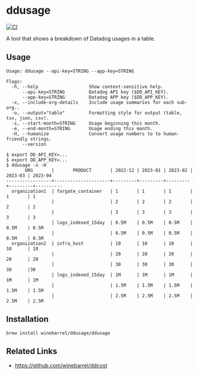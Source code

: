 # ddusage

[![CI](https://github.com/winebarrel/ddusage/actions/workflows/ci.yml/badge.svg)](https://github.com/winebarrel/ddusage/actions/workflows/ci.yml)

A tool that shows a breakdown of Datadog usages in a table.

## Usage

```
Usage: ddusage --api-key=STRING --app-key=STRING

Flags:
  -h, --help                   Show context-sensitive help.
      --api-key=STRING         Datadog API key ($DD_API_KEY).
      --app-key=STRING         Datadog APP key ($DD_APP_KEY).
  -x, --include-org-details    Include usage summaries for each sub-org..
  -o, --output="table"         Formatting style for output (table, tsv, json, csv).
  -s, --start-month=STRING     Usage beginning this month.
  -e, --end-month=STRING       Usage ending this month.
  -H, --humanize               Convert usage numbers to to human-friendly strings.
      --version
```

```
$ export DD_API_KEY=...
$ export DD_APP_KEY=...
$ ddusage -x -H
       ORG       |       PRODUCT       | 2022-12 | 2023-01 | 2023-02 | 2023-03 | 2023-04
-----------------+---------------------+---------+---------+---------+---------+----------
  organization1  | fargate_container   | 1       | 1       | 1       | 1       | 1
                 |                     | 2       | 2       | 2       | 2       | 2
                 |                     | 3       | 3       | 3       | 3       | 3
                 | logs_indexed_15day  | 0.5M    | 0.5M    | 0.5M    | 0.5M    | 0.5M
                 |                     | 0.5M    | 0.5M    | 0.5M    | 0.5M    | 0.5M
  organization2  | infra_host          | 10      | 10      | 10      | 10      | 10
                 |                     | 20      | 20      | 20      | 20      | 20
                 |                     | 30      | 30      | 30      | 30      |30
                 | logs_indexed_15day  | 1M      | 1M      | 1M      | 1M      | 1M
                 |                     | 1.5M    | 1.5M    | 1.5M    | 1.5M    | 1.5M
                 |                     | 2.5M    | 2.5M    | 2.5M    | 2.5M    | 2.5M
```

## Installation

```
brew install winebarrel/ddusage/ddusage
```

## Related Links

- https://github.com/winebarrel/ddcost
